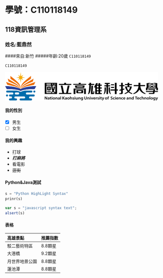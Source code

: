 # 學號：C110118149
## 118資訊管理系
### 姓名:藍鼎然
####來自:新竹
#####年齡:20歲
`C110118149`
```big zone
C110118149
```
![NKUST](nkust.png '高科大')

#### 我的性別
- [x] 男生
- [ ] 女生

#### 我的興趣
* 打球
* ***打麻將***
* 看電影
* ~~逛街~~
  

#### Python&Java測試
```python
s = "Python HighLight Syntax"
prinr(s)
```

```js
var s = "javascript syntax text";
alsert(s)
```
#### 表格
|高雄景點|推薦指數|
|:----------|:---|
|駁二藝術特區|8.8顆星|
|大港橋  |9.2顆星|
|月世界地景公園  |8.8顆星|
|蓮池潭  |8.8顆星|
